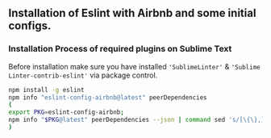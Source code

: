 ## Installation of Eslint with Airbnb and some initial configs.

### Installation Process of required plugins on Sublime Text
Before installation make sure you have installed `'SublimeLinter'` & `'Sublime​Linter-contrib-eslint'` via package control.

  ```sh
  npm install -g eslint
  npm info "eslint-config-airbnb@latest" peerDependencies
  (
  export PKG=eslint-config-airbnb;
  npm info "$PKG@latest" peerDependencies --json | command sed 's/[\{\},]//g ; s/: /@/g' | xargs npm install -g "$PKG@latest"
)
  ```